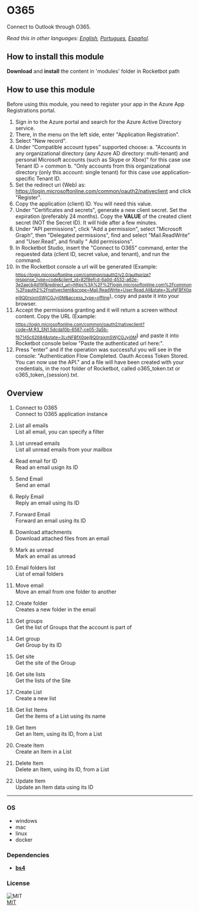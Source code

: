 



# O365
  
Connect to Outlook through O365.  

*Read this in other languages: [English](README.md), [Portugues](README_pr.md), [Español](README_es.md).*

## How to install this module
  
__Download__ and __install__ the content in 'modules' folder in Rocketbot path  

## How to use this module

Before using this module, you need to register your app in the Azure App Registrations portal.

1. Sign in to the Azure portal and search for the Azure Active Directory service.
2. There, in the menu on the left side, enter "Application Registration".
3. Select "New record".
4. Under “Compatible account types” supported choose:
    a. "Accounts in any organizational directory (any Azure AD directory: multi-tenant) and personal Microsoft accounts (such as Skype or Xbox)" for this case use Tenant ID = common
    b. "Only accounts from this organizational directory (only this account: single tenant) for this case use application-specific Tenant ID.
5. Set the redirect uri (Web) as: https://login.microsoftonline.com/common/oauth2/nativeclient and click "Register".
6. Copy the application (client) ID. You will need this value.
7. Under "Certificates and secrets", generate a new client secret. Set the expiration (preferably 24 months). Copy the **VALUE** of the created client secret (NOT the Secret ID). It will hide after a few minutes.
8. Under "API permissions", click "Add a permission", select "Microsoft Graph", then "Delegated permissions", find and select "Mail.ReadWrite" and "User.Read", and finally " Add permissions".
9.  In Rocketbot Studio, insert the "Connect to O365" command, enter the requested data (client ID, secret value, and tenant), and run the command.
10. In the Rocketbot console a url will be generated (Example: <sub>https://login.microsoftonline.com/common/oauth2/v2.0/authorize?response_type=code&client_id=82f8efcd-6a0d-4532-a62e-3e2aecb4d19f&redirect_uri=https%3A%2F%2Flogin.microsoftonline.com%2Fcommon%2Foauth2%2Fnativeclient&scope=Mail.ReadWrite+User.Read.All&state=3LvNFBfX0qej9Q0rsixmSWjCGJyi0M&access_type=offline</sub>), copy and paste it into your browser.
11. Accept the permissions granting and it will return a screen without content. Copy the URL (Example: <sub>https://login.microsoftonline.com/common/oauth2/nativeclient?code=M.R3_SN1.5dcda10b-6567-ce05-3a5b-f67145c62684&state=3LvNFBfX0qej9Q0rsixmSWjCGJyi0M</sub>) and paste it into Rocketbot console below "Paste the authenticated url here:".
12. Press "enter" and if the operation was successful you will see in the console: "Authentication Flow Completed. Oauth Access Token Stored. You can now use the API." and a file will have been created with your credentials, in the root folder of Rocketbot, called o365_token.txt or o365_token_{session}.txt.


## Overview


1. Connect to O365  
Connect to O365 application instance

2. List all emails  
List all email, you can specify a filter

3. List unread emails  
List all unread emails from your mailbox

4. Read email for ID  
Read an email usign its ID

5. Send Email  
Send an email

6. Reply Email  
Reply an email using its ID

7. Forward Email  
Forward an email using its ID

8. Download attachments  
Download attached files from an email

9. Mark as unread  
Mark an email as unread

10. Email folders list  
List of email folders

11. Move email  
Move an email from one folder to another

12. Create folder  
Creates a new folder in the email

13. Get groups  
Get the list of Groups that the account is part of

14. Get group  
Get Group by its ID

15. Get site  
Get the site of the Group

16. Get site lists  
Get the lists of the Site

17. Create List  
Create a new list

18. Get list Items  
Get the items of a List using its name

19. Get Item  
Get an Item, using its ID, from a List

20. Create Item  
Create an Item in a List

21. Delete Item  
Delete an Item, using its ID, from a List

22. Update Item  
Update an Item data using its ID  




----
### OS

- windows
- mac
- linux
- docker

### Dependencies
- [**bs4**](https://pypi.org/project/bs4/)
### License
  
![MIT](https://camo.githubusercontent.com/107590fac8cbd65071396bb4d04040f76cde5bde/687474703a2f2f696d672e736869656c64732e696f2f3a6c6963656e73652d6d69742d626c75652e7376673f7374796c653d666c61742d737175617265)  
[MIT](http://opensource.org/licenses/mit-license.ph)